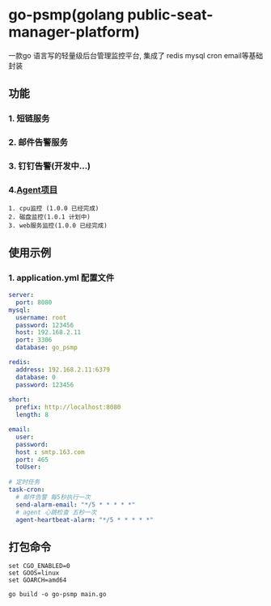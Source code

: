 
# go-psmp(golang public-seat-manager-platform)

一款go 语言写的轻量级后台管理监控平台, 集成了 redis mysql cron email等基础封装
## 功能

### 1. 短链服务
### 2. 邮件告警服务
### 3. 钉钉告警(开发中...)
### 4.[Agent项目](https://github.com/fengzijk/psmp-agent/tree/master)
    1. cpu监控 (1.0.0 已经完成)
    2. 磁盘监控(1.0.1 计划中)
    3. web服务监控(1.0.0 已经完成)



## 使用示例

### 1. application.yml 配置文件
```yml
server:
  port: 8080
mysql:
  username: root
  password: 123456
  host: 192.168.2.11
  port: 3306
  database: go_psmp

redis:
  address: 192.168.2.11:6379
  database: 0
  password: 123456
  
short:
  prefix: http://localhost:8080
  length: 8

email:
  user: 
  password: 
  host : smtp.163.com
  port: 465
  toUser:
 
# 定时任务
task-cron:
  # 邮件告警 每5秒执行一次
  send-alarm-email: "*/5 * * * * *"
  # agent 心跳检查 五秒一次
  agent-heartbeat-alarm: "*/5 * * * * *"
```



## 打包命令

```shell
set CGO_ENABLED=0
set GOOS=linux
set GOARCH=amd64

go build -o go-psmp main.go

```